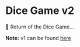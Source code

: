 # Dice Game v2

:game_die: Return of the Dice Game...

**Note:** v1 can be found [here](https://github.com/tomheaton/dice-game-v1 "Dice Game v1") 